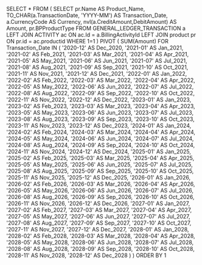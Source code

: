 



SELECT *
FROM (
    SELECT 
        pr.Name AS Product_Name,
        TO_CHAR(a.TransactionDate, 'YYYY-MM') AS Transaction_Date,
        a.CurrencyCode AS Currency,
        nvl(a.CreditAmount,DebitAmount)  AS Amount,
                pr.BPProductType
    FROM GENERAL_LEDGER_TRANSACTION a   
    LEFT JOIN ACTIVITY ac ON ac.Id = a.BillingActivityId 
    LEFT JOIN product pr ON pr.id = ac.productid
    WHERE 1=1
)
PIVOT (
        SUM(Amount) 
    FOR Transaction_Date IN (
        '2020-12' AS Dec_2020,
        '2021-01' AS Jan_2021, '2021-02' AS Feb_2021, '2021-03' AS Mar_2021, '2021-04' AS Apr_2021, 
        '2021-05' AS May_2021, '2021-06' AS Jun_2021, '2021-07' AS Jul_2021, '2021-08' AS Aug_2021, 
        '2021-09' AS Sep_2021, '2021-10' AS Oct_2021, '2021-11' AS Nov_2021, '2021-12' AS Dec_2021,
        '2022-01' AS Jan_2022, '2022-02' AS Feb_2022, '2022-03' AS Mar_2022, '2022-04' AS Apr_2022, 
        '2022-05' AS May_2022, '2022-06' AS Jun_2022, '2022-07' AS Jul_2022, '2022-08' AS Aug_2022, 
        '2022-09' AS Sep_2022, '2022-10' AS Oct_2022, '2022-11' AS Nov_2022, '2022-12' AS Dec_2022,
        '2023-01' AS Jan_2023, '2023-02' AS Feb_2023, '2023-03' AS Mar_2023, '2023-04' AS Apr_2023, 
        '2023-05' AS May_2023, '2023-06' AS Jun_2023, '2023-07' AS Jul_2023, '2023-08' AS Aug_2023, 
        '2023-09' AS Sep_2023, '2023-10' AS Oct_2023, '2023-11' AS Nov_2023, '2023-12' AS Dec_2023,
        '2024-01' AS Jan_2024, '2024-02' AS Feb_2024, '2024-03' AS Mar_2024, '2024-04' AS Apr_2024, 
        '2024-05' AS May_2024, '2024-06' AS Jun_2024, '2024-07' AS Jul_2024, '2024-08' AS Aug_2024, 
        '2024-09' AS Sep_2024, '2024-10' AS Oct_2024, '2024-11' AS Nov_2024, '2024-12' AS Dec_2024,
        '2025-01' AS Jan_2025, '2025-02' AS Feb_2025, '2025-03' AS Mar_2025, '2025-04' AS Apr_2025, 
        '2025-05' AS May_2025, '2025-06' AS Jun_2025, '2025-07' AS Jul_2025, '2025-08' AS Aug_2025, 
        '2025-09' AS Sep_2025, '2025-10' AS Oct_2025, '2025-11' AS Nov_2025, '2025-12' AS Dec_2025,
        '2026-01' AS Jan_2026, '2026-02' AS Feb_2026, '2026-03' AS Mar_2026, '2026-04' AS Apr_2026, 
        '2026-05' AS May_2026, '2026-06' AS Jun_2026, '2026-07' AS Jul_2026, '2026-08' AS Aug_2026, 
        '2026-09' AS Sep_2026, '2026-10' AS Oct_2026, '2026-11' AS Nov_2026, '2026-12' AS Dec_2026,
        '2027-01' AS Jan_2027, '2027-02' AS Feb_2027, '2027-03' AS Mar_2027, '2027-04' AS Apr_2027, 
        '2027-05' AS May_2027, '2027-06' AS Jun_2027, '2027-07' AS Jul_2027, '2027-08' AS Aug_2027, 
        '2027-09' AS Sep_2027, '2027-10' AS Oct_2027, '2027-11' AS Nov_2027, '2027-12' AS Dec_2027,
        '2028-01' AS Jan_2028, '2028-02' AS Feb_2028, '2028-03' AS Mar_2028, '2028-04' AS Apr_2028, 
        '2028-05' AS May_2028, '2028-06' AS Jun_2028, '2028-07' AS Jul_2028, '2028-08' AS Aug_2028, 
        '2028-09' AS Sep_2028, '2028-10' AS Oct_2028, '2028-11' AS Nov_2028, '2028-12' AS Dec_2028
    )
)
ORDER BY 1
